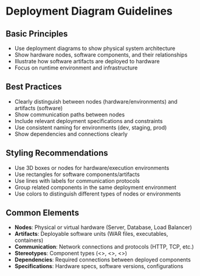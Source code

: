 # Deployment Diagram Guidelines

## Basic Principles
- Use deployment diagrams to show physical system architecture
- Show hardware nodes, software components, and their relationships
- Illustrate how software artifacts are deployed to hardware
- Focus on runtime environment and infrastructure

## Best Practices
- Clearly distinguish between nodes (hardware/environments) and artifacts (software)
- Show communication paths between nodes
- Include relevant deployment specifications and constraints
- Use consistent naming for environments (dev, staging, prod)
- Show dependencies and connections clearly

## Styling Recommendations
- Use 3D boxes or nodes for hardware/execution environments
- Use rectangles for software components/artifacts
- Use lines with labels for communication protocols
- Group related components in the same deployment environment
- Use colors to distinguish different types of nodes or environments

## Common Elements
- **Nodes**: Physical or virtual hardware (Server, Database, Load Balancer)
- **Artifacts**: Deployable software units (WAR files, executables, containers)
- **Communication**: Network connections and protocols (HTTP, TCP, etc.)
- **Stereotypes**: Component types (<<web server>>, <<database>>, <<application>>)
- **Dependencies**: Required connections between deployed components
- **Specifications**: Hardware specs, software versions, configurations